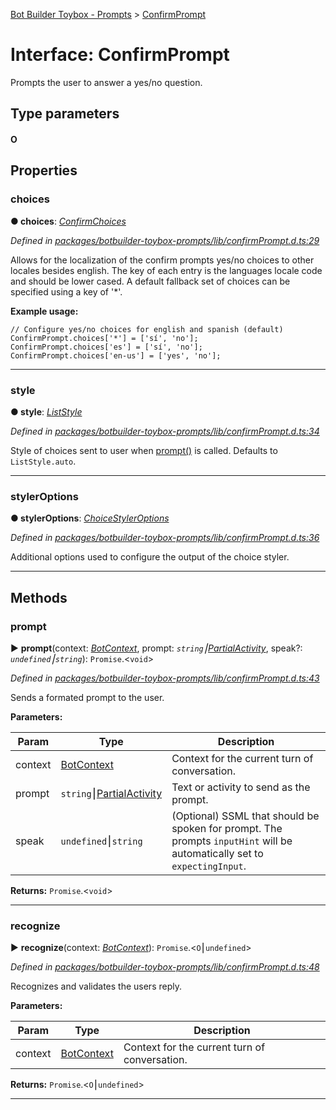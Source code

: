 [Bot Builder Toybox - Prompts](../README.md) > [ConfirmPrompt](../interfaces/botbuilder_toybox_prompts.confirmprompt.md)



# Interface: ConfirmPrompt


Prompts the user to answer a yes/no question.

## Type parameters
#### O 

## Properties
<a id="choices"></a>

###  choices

**●  choices**:  *[ConfirmChoices](botbuilder_toybox_prompts.confirmchoices.md)* 

*Defined in [packages/botbuilder-toybox-prompts/lib/confirmPrompt.d.ts:29](https://github.com/Stevenic/botbuilder-toybox/blob/848ed38/packages/botbuilder-toybox-prompts/lib/confirmPrompt.d.ts#L29)*



Allows for the localization of the confirm prompts yes/no choices to other locales besides english. The key of each entry is the languages locale code and should be lower cased. A default fallback set of choices can be specified using a key of '*'.

**Example usage:**

    // Configure yes/no choices for english and spanish (default)
    ConfirmPrompt.choices['*'] = ['sí', 'no'];
    ConfirmPrompt.choices['es'] = ['sí', 'no'];
    ConfirmPrompt.choices['en-us'] = ['yes', 'no'];




___

<a id="style"></a>

###  style

**●  style**:  *[ListStyle](../enums/botbuilder_toybox_prompts.liststyle.md)* 

*Defined in [packages/botbuilder-toybox-prompts/lib/confirmPrompt.d.ts:34](https://github.com/Stevenic/botbuilder-toybox/blob/848ed38/packages/botbuilder-toybox-prompts/lib/confirmPrompt.d.ts#L34)*



Style of choices sent to user when [prompt()](#prompt) is called. Defaults to `ListStyle.auto`.




___

<a id="styleroptions"></a>

###  stylerOptions

**●  stylerOptions**:  *[ChoiceStylerOptions]()* 

*Defined in [packages/botbuilder-toybox-prompts/lib/confirmPrompt.d.ts:36](https://github.com/Stevenic/botbuilder-toybox/blob/848ed38/packages/botbuilder-toybox-prompts/lib/confirmPrompt.d.ts#L36)*



Additional options used to configure the output of the choice styler.




___


## Methods
<a id="prompt"></a>

###  prompt

► **prompt**(context: *[BotContext]()*, prompt: *`string`⎮[Partial]()[Activity]()*, speak?: *`undefined`⎮`string`*): `Promise`.<`void`>



*Defined in [packages/botbuilder-toybox-prompts/lib/confirmPrompt.d.ts:43](https://github.com/Stevenic/botbuilder-toybox/blob/848ed38/packages/botbuilder-toybox-prompts/lib/confirmPrompt.d.ts#L43)*



Sends a formated prompt to the user.


**Parameters:**

| Param | Type | Description |
| ------ | ------ | ------ |
| context | [BotContext]()   |  Context for the current turn of conversation. |
| prompt | `string`⎮[Partial]()[Activity]()   |  Text or activity to send as the prompt. |
| speak | `undefined`⎮`string`   |  (Optional) SSML that should be spoken for prompt. The prompts `inputHint` will be automatically set to `expectingInput`. |





**Returns:** `Promise`.<`void`>





___

<a id="recognize"></a>

###  recognize

► **recognize**(context: *[BotContext]()*): `Promise`.<`O`⎮`undefined`>



*Defined in [packages/botbuilder-toybox-prompts/lib/confirmPrompt.d.ts:48](https://github.com/Stevenic/botbuilder-toybox/blob/848ed38/packages/botbuilder-toybox-prompts/lib/confirmPrompt.d.ts#L48)*



Recognizes and validates the users reply.


**Parameters:**

| Param | Type | Description |
| ------ | ------ | ------ |
| context | [BotContext]()   |  Context for the current turn of conversation. |





**Returns:** `Promise`.<`O`⎮`undefined`>





___


